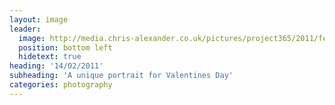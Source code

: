 ```yaml
---
layout: image
leader:
  image: http://media.chris-alexander.co.uk/pictures/project365/2011/feb/14/140211.jpg
  position: bottom left
  hidetext: true
heading: '14/02/2011'
subheading: 'A unique portrait for Valentines Day'
categories: photography
---
```


